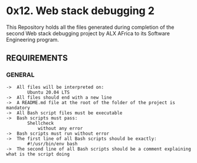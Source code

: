 # 0x12. Web stack debugging 2

This Repository holds all the files generated during completion of the second Web stack debugging project by ALX AFrica to its Software Engineering program.

## REQUIREMENTS

### GENERAL

	->	All files will be interpreted on:
			Ubuntu 20.04 LTS
	->	All files should end with a new line
	->	A README.md file at the root of the folder of the project is mandatory
	->	All Bash script files must be executable
	->	Bash scripts must pass:
			Shellcheck
				without any error
	->	Bash scripts must run without error
	->	The first line of all Bash scripts should be exactly:
			#!/usr/bin/env bash
	->	The second line of all Bash scripts should be a comment explaining what is the script doing
